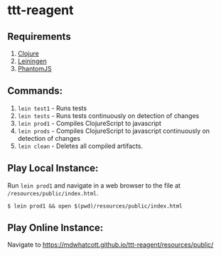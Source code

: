 # ttt-reagent

## Requirements

1. [Clojure](https://clojure.org/)
1. [Leiningen](https://leiningen.org/)
1. [PhantomJS](https://phantomjs.org/)


## Commands:

1. `lein test1` - Runs tests
1. `lein tests` - Runs tests continuously on detection of changes
1. `lein prod1` - Compiles ClojureScript to javascript
1. `lein prods` - Compiles ClojureScript to javascript continuously on detection of changes
1. `lein clean` - Deletes all compiled artifacts.

## Play Local Instance:

Run `lein prod1` and navigate in a web browser to the file at `/resources/public/index.html`.

```
$ lein prod1 && open $(pwd)/resources/public/index.html
```

## Play Online Instance:

Navigate to https://mdwhatcott.github.io/ttt-reagent/resources/public/

